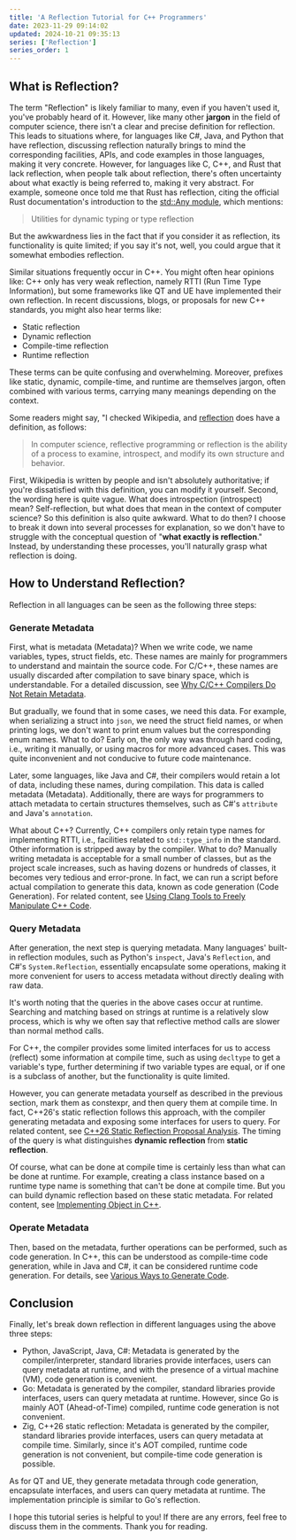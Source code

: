 ```yaml
---
title: 'A Reflection Tutorial for C++ Programmers'
date: 2023-11-29 09:14:02
updated: 2024-10-21 09:35:13
series: ['Reflection']
series_order: 1
---
```


## What is Reflection?

The term "Reflection" is likely familiar to many, even if you haven't used it, you've probably heard of it. However, like many other **jargon** in the field of computer science, there isn't a clear and precise definition for reflection. This leads to situations where, for languages like C#, Java, and Python that have reflection, discussing reflection naturally brings to mind the corresponding facilities, APIs, and code examples in those languages, making it very concrete. However, for languages like C, C++, and Rust that lack reflection, when people talk about reflection, there's often uncertainty about what exactly is being referred to, making it very abstract. For example, someone once told me that Rust has reflection, citing the official Rust documentation's introduction to the [std::Any module](https://doc.rust-lang.org/stable/std/any/index.html), which mentions:

> Utilities for dynamic typing or type reflection

But the awkwardness lies in the fact that if you consider it as reflection, its functionality is quite limited; if you say it's not, well, you could argue that it somewhat embodies reflection.

Similar situations frequently occur in C++. You might often hear opinions like: C++ only has very weak reflection, namely RTTI (Run Time Type Information), but some frameworks like QT and UE have implemented their own reflection. In recent discussions, blogs, or proposals for new C++ standards, you might also hear terms like:

- Static reflection
- Dynamic reflection
- Compile-time reflection
- Runtime reflection

These terms can be quite confusing and overwhelming. Moreover, prefixes like static, dynamic, compile-time, and runtime are themselves jargon, often combined with various terms, carrying many meanings depending on the context.

Some readers might say, "I checked Wikipedia, and [reflection](https://en.wikipedia.org/wiki/Reflective_programming) does have a definition, as follows:

> In computer science, reflective programming or reflection is the ability of a process to examine, introspect, and modify its own structure and behavior.

First, Wikipedia is written by people and isn't absolutely authoritative; if you're dissatisfied with this definition, you can modify it yourself. Second, the wording here is quite vague. What does introspection (introspect) mean? Self-reflection, but what does that mean in the context of computer science? So this definition is also quite awkward. What to do then? I choose to break it down into several processes for explanation, so we don't have to struggle with the conceptual question of "**what exactly is reflection**." Instead, by understanding these processes, you'll naturally grasp what reflection is doing.

## How to Understand Reflection?

Reflection in all languages can be seen as the following three steps:

### Generate Metadata

First, what is metadata (Metadata)? When we write code, we name variables, types, struct fields, etc. These names are mainly for programmers to understand and maintain the source code. For C/C++, these names are usually discarded after compilation to save binary space, which is understandable. For a detailed discussion, see [Why C/C++ Compilers Do Not Retain Metadata](https://www.ykiko.me/zh-cn/articles/670190357).

But gradually, we found that in some cases, we need this data. For example, when serializing a struct into `json`, we need the struct field names, or when printing logs, we don't want to print enum values but the corresponding enum names. What to do? Early on, the only way was through hard coding, i.e., writing it manually, or using macros for more advanced cases. This was quite inconvenient and not conducive to future code maintenance.

Later, some languages, like Java and C#, their compilers would retain a lot of data, including these names, during compilation. This data is called metadata (Metadata). Additionally, there are ways for programmers to attach metadata to certain structures themselves, such as C#'s `attribute` and Java's `annotation`.

What about C++? Currently, C++ compilers only retain type names for implementing RTTI, i.e., facilities related to `std::type_info` in the standard. Other information is stripped away by the compiler. What to do? Manually writing metadata is acceptable for a small number of classes, but as the project scale increases, such as having dozens or hundreds of classes, it becomes very tedious and error-prone. In fact, we can run a script before actual compilation to generate this data, known as code generation (Code Generation). For related content, see [Using Clang Tools to Freely Manipulate C++ Code](https://www.ykiko.me/zh-cn/articles/669360731).

### Query Metadata

After generation, the next step is querying metadata. Many languages' built-in reflection modules, such as Python's `inspect`, Java's `Reflection`, and C#'s `System.Reflection`, essentially encapsulate some operations, making it more convenient for users to access metadata without directly dealing with raw data.

It's worth noting that the queries in the above cases occur at runtime. Searching and matching based on strings at runtime is a relatively slow process, which is why we often say that reflective method calls are slower than normal method calls.

For C++, the compiler provides some limited interfaces for us to access (reflect) some information at compile time, such as using `decltype` to get a variable's type, further determining if two variable types are equal, or if one is a subclass of another, but the functionality is quite limited.

However, you can generate metadata yourself as described in the previous section, mark them as constexpr, and then query them at compile time. In fact, C++26's static reflection follows this approach, with the compiler generating metadata and exposing some interfaces for users to query. For related content, see [C++26 Static Reflection Proposal Analysis](https://www.ykiko.me/zh-cn/articles/661692275). The timing of the query is what distinguishes **dynamic reflection** from **static reflection**.

Of course, what can be done at compile time is certainly less than what can be done at runtime. For example, creating a class instance based on a runtime type name is something that can't be done at compile time. But you can build dynamic reflection based on these static metadata. For related content, see [Implementing Object in C++](https://www.ykiko.me/zh-cn/articles/670191053).

### Operate Metadata

Then, based on the metadata, further operations can be performed, such as code generation. In C++, this can be understood as compile-time code generation, while in Java and C#, it can be considered runtime code generation. For details, see [Various Ways to Generate Code](https://www.ykiko.me/zh-cn/articles/669359855).

## Conclusion

Finally, let's break down reflection in different languages using the above three steps:

- Python, JavaScript, Java, C#: Metadata is generated by the compiler/interpreter, standard libraries provide interfaces, users can query metadata at runtime, and with the presence of a virtual machine (VM), code generation is convenient.
- Go: Metadata is generated by the compiler, standard libraries provide interfaces, users can query metadata at runtime. However, since Go is mainly AOT (Ahead-of-Time) compiled, runtime code generation is not convenient.
- Zig, C++26 static reflection: Metadata is generated by the compiler, standard libraries provide interfaces, users can query metadata at compile time. Similarly, since it's AOT compiled, runtime code generation is not convenient, but compile-time code generation is possible.

As for QT and UE, they generate metadata through code generation, encapsulate interfaces, and users can query metadata at runtime. The implementation principle is similar to Go's reflection.

I hope this tutorial series is helpful to you! If there are any errors, feel free to discuss them in the comments. Thank you for reading.